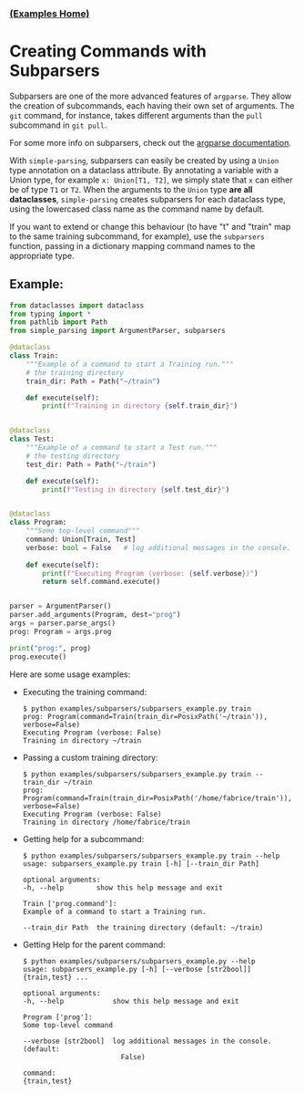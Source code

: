 ### [(Examples Home)](../README.md)
# Creating Commands with Subparsers


Subparsers are one of the more advanced features of `argparse`. They allow the creation of subcommands, each having their own set of arguments. The `git` command, for instance, takes different arguments than the `pull` subcommand in `git pull`.

For some more info on subparsers, check out the [argparse documentation](https://docs.python.org/3/library/argparse.html#argparse.ArgumentParser.add_subparsers).


With `simple-parsing`, subparsers can easily be created by using a `Union` type annotation on a dataclass attribute. By annotating a variable with a Union type, for example `x: Union[T1, T2]`, we simply state that `x` can either be of type `T1` or `T2`. When the arguments to the `Union` type **are all dataclasses**, `simple-parsing` creates subparsers for each dataclass type, using the lowercased class name as the command name by default.

If you want to extend or change this behaviour (to have "t" and "train" map to the same training subcommand, for example), use the `subparsers` function, passing in a dictionary mapping command names to the appropriate type.
<!-- TODO: if the string name in the dict has an uppercase letter, the command might not be executable? -->

## Example:

```python
from dataclasses import dataclass
from typing import *
from pathlib import Path
from simple_parsing import ArgumentParser, subparsers

@dataclass
class Train:
    """Example of a command to start a Training run."""
    # the training directory
    train_dir: Path = Path("~/train")

    def execute(self):
        print(f"Training in directory {self.train_dir}")


@dataclass
class Test:
    """Example of a command to start a Test run."""
    # the testing directory
    test_dir: Path = Path("~/train")

    def execute(self):
        print(f"Testing in directory {self.test_dir}")


@dataclass
class Program:
    """Some top-level command"""
    command: Union[Train, Test]
    verbose: bool = False   # log additional messages in the console.
    
    def execute(self):
        print(f"Executing Program (verbose: {self.verbose})")
        return self.command.execute()


parser = ArgumentParser()
parser.add_arguments(Program, dest="prog")
args = parser.parse_args()
prog: Program = args.prog

print("prog:", prog)
prog.execute()
```

Here are some usage examples:
- Executing the training command:
 
    ```console
    $ python examples/subparsers/subparsers_example.py train
    prog: Program(command=Train(train_dir=PosixPath('~/train')), verbose=False)
    Executing Program (verbose: False)
    Training in directory ~/train
    ```
- Passing a custom training directory:
    ```console
    $ python examples/subparsers/subparsers_example.py train --train_dir ~/train
    prog: Program(command=Train(train_dir=PosixPath('/home/fabrice/train')), verbose=False)
    Executing Program (verbose: False)
    Training in directory /home/fabrice/train
    ```
- Getting help for a subcommand:
    ```console
    $ python examples/subparsers/subparsers_example.py train --help
    usage: subparsers_example.py train [-h] [--train_dir Path]

    optional arguments:
    -h, --help        show this help message and exit

    Train ['prog.command']:
    Example of a command to start a Training run.

    --train_dir Path  the training directory (default: ~/train)
    ```
- Getting Help for the parent command:

    ```console
    $ python examples/subparsers/subparsers_example.py --help
    usage: subparsers_example.py [-h] [--verbose [str2bool]] {train,test} ...

    optional arguments:
    -h, --help            show this help message and exit

    Program ['prog']:
    Some top-level command

    --verbose [str2bool]  log additional messages in the console. (default:
                            False)

    command:
    {train,test}
    ```

